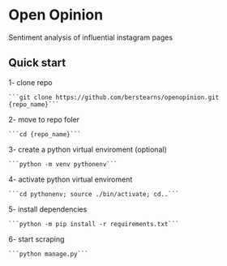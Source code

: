 # Open Opinion

Sentiment analysis of influential instagram pages

## Quick start
1- clone repo

    ```git clone https://github.com/berstearns/openopinion.git {repo_name}```

2- move to repo foler

    ```cd {repo_name}```

3- create a python virtual enviroment (optional)

    ```python -m venv pythonenv```

4- activate python virtual enviroment

    ```cd pythonenv; source ./bin/activate; cd..```

5- install dependencies

    ```python -m pip install -r requirements.txt```

6- start scraping

    ```python manage.py```

